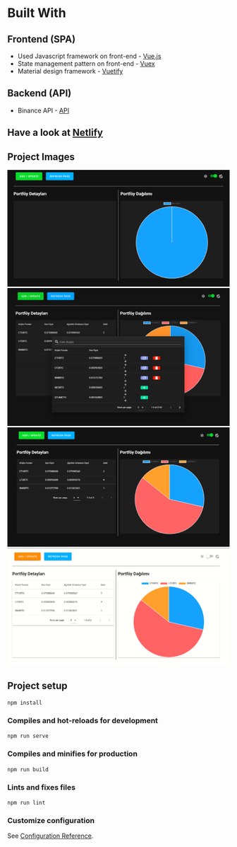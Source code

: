 # Built With

## Frontend (SPA)

- Used Javascript framework on front-end - [Vue.js](https://vuejs.org/)
- State management pattern on front-end - [Vuex](https://vuex.vuejs.org/)
- Material design framework - [Vuetify](https://vuetifyjs.com/)


## Backend (API)

- Binance API - [API](https://api2.binance.com/api/v3/ticker/24hr)


## Have a look at [Netlify](https://thunderous-trifle-7e60a3.netlify.app)



## Project Images
![mainpage](img/mainpage.PNG)
![modal-and-mainpage](img/modalandmainpage.PNG)
![mainpage-after-changes](img/mainpageafterchanges.PNG)
![light-mode](img/lightmode.PNG)




## Project setup
```
npm install
```

### Compiles and hot-reloads for development
```
npm run serve
```

### Compiles and minifies for production
```
npm run build
```

### Lints and fixes files
```
npm run lint
```

### Customize configuration
See [Configuration Reference](https://cli.vuejs.org/config/).
